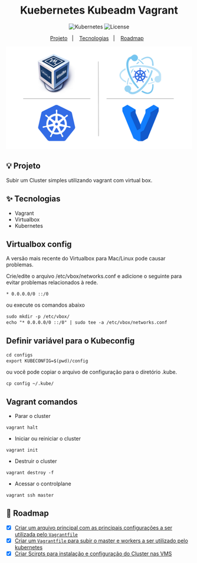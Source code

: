 <h1 align="center">Kuebernetes Kubeadm Vagrant</h1>

<p align="center">
  <img alt="Kubernetes" src="https://img.shields.io/static/v1?label=Kubernetes&message=Monitoring&color=8257E5&labelColor=000000"  />
  <img alt="License" src="https://img.shields.io/static/v1?label=license&message=MIT&color=49AA26&labelColor=000000">
</p>

<p align="center">
  <a href="#-projeto">Projeto</a>&nbsp;&nbsp;&nbsp;|&nbsp;&nbsp;&nbsp;
  <a href="#-tecnologias">Tecnologias</a>&nbsp;&nbsp;&nbsp;|&nbsp;&nbsp;&nbsp;
  <a href="#-roadmap">Roadmap</a>&nbsp;&nbsp;&nbsp;
 
</p>

<p align="center">
  <img alt="Cluster Kuberentes" src="data/kube-vagrant.png">
</p>

## 💡 Projeto
Subir um Cluster simples utilizando vagrant com virtual box.

## ✨ Tecnologias

- Vagrant
- Virtualbox
- Kubernetes

## Virtualbox config

A versão mais recente do Virtualbox para Mac/Linux pode causar problemas.

Crie/edite o arquivo /etc/vbox/networks.conf e adicione o seguinte para evitar problemas relacionados à rede.

```console
* 0.0.0.0/0 ::/0
```

ou execute os comandos abaixo

```console
sudo mkdir -p /etc/vbox/
echo "* 0.0.0.0/0 ::/0" | sudo tee -a /etc/vbox/networks.conf
```

## Definir variável para o Kubeconfig

```console
cd configs
export KUBECONFIG=$(pwd)/config
```

ou você pode copiar o arquivo de configuração para o diretório .kube.

```console
cp config ~/.kube/
```

## Vagrant comandos

- Parar o cluster
```console
vagrant halt
```

- Iniciar ou reiniciar o cluster
```console
vagrant init
```

- Destruir o cluster
```console
vagrant destroy -f
```

- Acessar o controlplane
```console
vagrant ssh master
```

## 👣 Roadmap

- [x] [Criar um arquivo principal com as principais configurações a ser utilizada pelo `Vagrantfile`](config.yaml)
- [x] [Criar um `Vagrantfile` para subir o master e workers a ser utilizado pelo kubernetes](./Vagrantfile)
- [x] [Criar Scirpts para instalação e configuração do Cluster nas VMS](./scripts/README.md)